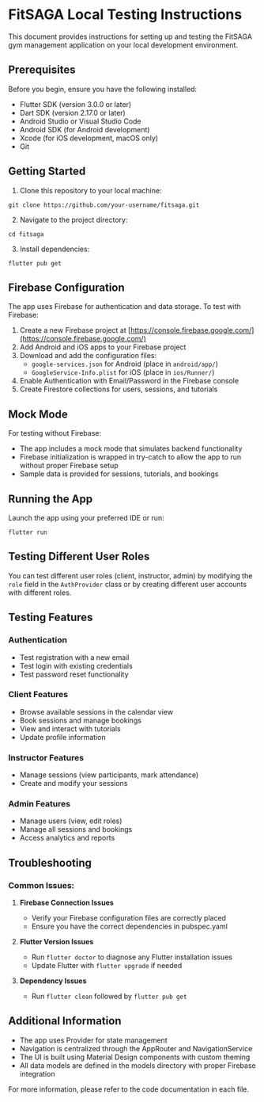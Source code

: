 # FitSAGA Local Testing Instructions

This document provides instructions for setting up and testing the FitSAGA gym management application on your local development environment.

## Prerequisites

Before you begin, ensure you have the following installed:
- Flutter SDK (version 3.0.0 or later)
- Dart SDK (version 2.17.0 or later)
- Android Studio or Visual Studio Code
- Android SDK (for Android development)
- Xcode (for iOS development, macOS only)
- Git

## Getting Started

1. Clone this repository to your local machine:
```
git clone https://github.com/your-username/fitsaga.git
```

2. Navigate to the project directory:
```
cd fitsaga
```

3. Install dependencies:
```
flutter pub get
```

## Firebase Configuration

The app uses Firebase for authentication and data storage. To test with Firebase:

1. Create a new Firebase project at [https://console.firebase.google.com/](https://console.firebase.google.com/)
2. Add Android and iOS apps to your Firebase project
3. Download and add the configuration files:
   - `google-services.json` for Android (place in `android/app/`)
   - `GoogleService-Info.plist` for iOS (place in `ios/Runner/`)
4. Enable Authentication with Email/Password in the Firebase console
5. Create Firestore collections for users, sessions, and tutorials

## Mock Mode

For testing without Firebase:
- The app includes a mock mode that simulates backend functionality
- Firebase initialization is wrapped in try-catch to allow the app to run without proper Firebase setup
- Sample data is provided for sessions, tutorials, and bookings

## Running the App

Launch the app using your preferred IDE or run:
```
flutter run
```

## Testing Different User Roles

You can test different user roles (client, instructor, admin) by modifying the `role` field in the `AuthProvider` class or by creating different user accounts with different roles.

## Testing Features

### Authentication
- Test registration with a new email
- Test login with existing credentials
- Test password reset functionality

### Client Features
- Browse available sessions in the calendar view
- Book sessions and manage bookings
- View and interact with tutorials
- Update profile information

### Instructor Features
- Manage sessions (view participants, mark attendance)
- Create and modify your sessions

### Admin Features
- Manage users (view, edit roles)
- Manage all sessions and bookings
- Access analytics and reports

## Troubleshooting

### Common Issues:
1. **Firebase Connection Issues**
   - Verify your Firebase configuration files are correctly placed
   - Ensure you have the correct dependencies in pubspec.yaml

2. **Flutter Version Issues**
   - Run `flutter doctor` to diagnose any Flutter installation issues
   - Update Flutter with `flutter upgrade` if needed

3. **Dependency Issues**
   - Run `flutter clean` followed by `flutter pub get`

## Additional Information

- The app uses Provider for state management
- Navigation is centralized through the AppRouter and NavigationService
- The UI is built using Material Design components with custom theming
- All data models are defined in the models directory with proper Firebase integration

For more information, please refer to the code documentation in each file.
